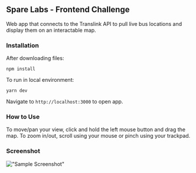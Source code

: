 ## Spare Labs - Frontend Challenge

Web app that connects to the Translink API to pull live bus locations and display them on an interactable map.

### Installation

After downloading files:
```
npm install
```

To run in local environment:
```
yarn dev
```

Navigate to ```http://localhost:3000``` to open app.

### How to Use

To move/pan your view, click and hold the left mouse button and drag the map.
To zoom in/out, scroll using your mouse or pinch using your trackpad.

### Screenshot

!["Sample Screenshot"](https://github.com/michael-38/spare-challenge/blob/master/docs/sample_screenshot.png)

